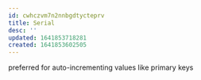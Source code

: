 ```yaml
---
id: cwhczvm7n2nnbgdtycteprv
title: Serial
desc: ''
updated: 1641853718281
created: 1641853602505
---
```



preferred for auto-incrementing values like primary keys
